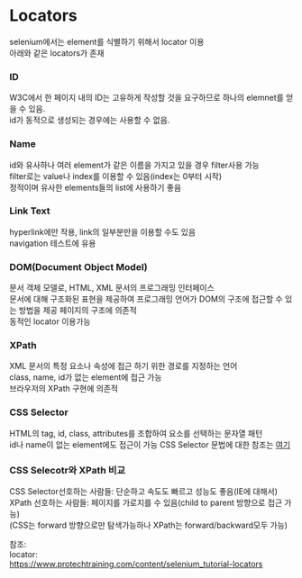 # Locators
selenium에서는 element를 식별하기 위해서 locator 이용  
아래와 같은 locators가 존재

### ID
W3C에서 한 페이지 내의 ID는 고유하게 작성할 것을 요구하므로 하나의 elemnet를 얻을 수 있음.   
id가 동적으로 생성되는 경우에는 사용할 수 없음.

### Name
id와 유사하나 여러 element가 같은 이름을 가지고 있을 경우 filter사용 가능  
filter로는 value나 index를 이용할 수 있음(index는 0부터 시작)  
정적이며 유사한 elements들의 list에 사용하기 좋음

### Link Text
hyperlink에만 작용, link의 일부분만을 이용할 수도 있음  
navigation 테스트에 유용

### DOM(Document Object Model)
문서 객체 모델로, HTML, XML 문서의 프로그래밍 인터페이스  
문서에 대해 구조화된 표현을 제공하여 프로그래밍 언어가 DOM의 구조에 접근할 수 있는 방법을 제공
페이지의 구조에 의존적  
동적인 locator 이용가능

### XPath
XML 문서의 특정 요소나 속성에 접근 하기 위한 경로를 지정하는 언어  
class, name, id가 없는 element에 접근 가능  
브라우저의 XPath 구현에 의존적

### CSS Selector
HTML의 tag, id, class, attributes를 조합하여 요소를 선택하는 문자열 패턴  
id나 name이 없는 element에도 접근이 가능
CSS Selector 문법에 대한 참조는 <a href="https://saucelabs.com/resources/articles/selenium-tips-css-selectors">여기</a>

### CSS Selecotr와 XPath 비교
CSS Selector선호하는 사람들: 단순하고 속도도 빠르고 성능도 좋음(IE에 대해서)  
XPath 선호하는 사람들: 페이지를 가로지를 수 있음(child to parent 방향으로 접근 가능)  
(CSS는 forward 방향으로만 탐색가능하나 XPath는 forward/backward모두 가능)

참조:  
locator:  
https://www.protechtraining.com/content/selenium_tutorial-locators
